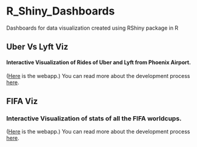 # R_Shiny_Dashboards
Dashboards for data visualization created using RShiny package in R

## Uber Vs Lyft Viz
#### Interactive Visualization of Rides of Uber and Lyft from Phoenix Airport. 
([Here](https://ketanthakare.shinyapps.io/Shiny_UbervsLyft/) is the webapp.)
You can read more about the development process [here]().  

## FIFA Viz
### Interactive Visualization of stats of all the FIFA worldcups. 
([Here](https://ketanthakare.shinyapps.io/Shiny_UbervsLyft/) is the webapp.)
You can read more about the development process [here](). 
